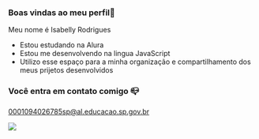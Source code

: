 ### Boas vindas ao meu perfil💙

Meu nome é Isabelly Rodrigues 

- Estou estudando na Alura
- Estou me desenvolvendo na lingua JavaScript
- Utilizo esse espaço para a minha organização e compartilhamento dos meus prijetos desenvolvidos

### Você entra em contato comigo 📪
0001094026785sp@al.educacao.sp.gov.br


![](https://media1.tenor.com/m/VG57dp4st8wAAAAC/elmer-sheep.gif)
